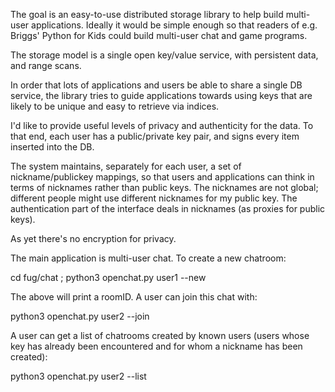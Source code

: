 The goal is an easy-to-use distributed storage library to help build
multi-user applications. Ideally it would be simple enough so that
readers of e.g. Briggs' Python for Kids could build multi-user chat
and game programs.

The storage model is a single open key/value service, with persistent
data, and range scans.

In order that lots of applications and users be able to share a single
DB service, the library tries to guide applications towards using keys
that are likely to be unique and easy to retrieve via indices.

I'd like to provide useful levels of privacy and authenticity for the
data. To that end, each user has a public/private key pair, and signs
every item inserted into the DB.

The system maintains, separately for each user, a set of
nickname/publickey mappings, so that users and applications can think
in terms of nicknames rather than public keys. The nicknames are not
global; different people might use different nicknames for my public
key. The authentication part of the interface deals in nicknames (as
proxies for public keys).

As yet there's no encryption for privacy.

The main application is multi-user chat. To create a new chatroom:

  cd fug/chat ;
  python3 openchat.py user1 --new

The above will print a roomID. A user can join this chat with:

  python3 openchat.py user2 --join <roomID>

A user can get a list of chatrooms created by known users (users whose
key has already been encountered and for whom a nickname has been
created):

  python3 openchat.py user2 --list
